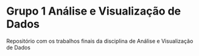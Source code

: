 # Grupo 1 Análise e Visualização de Dados

Repositório com os trabalhos finais da disciplina de Análise e Visualização de Dados 
